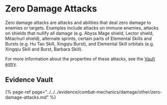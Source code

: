 # Zero Damage Attacks

Zero damage attacks are attacks and abilities that deal zero damage to enemies or targets. Examples include attacks on immune enemies, attacks on shields that nullify all damage (e.g. Abyss Mage shield, Lector shield, Mitachurl shield), alternate sprints, certain parts of Elemental Skills and Bursts (e.g. Hu Tao Skill, Xingqiu Burst), and Elemental Skill orbitals (e.g. Xingqiu Skill and Burst, Barbara Skill). 

For more information about the properties of these attacks, see the [Vault entry](../../../evidence/combat-mechanics/damage/other/zero-damage-attacks.md\#properties-of-0-damage-attacks).

## Evidence Vault

{% page-ref page="../../../evidence/combat-mechanics/damage/other/zero-damage-attacks.md" %}

